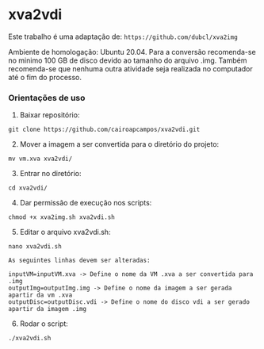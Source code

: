 # xva2vdi

Este trabalho é uma adaptação de: `https://github.com/dubcl/xva2img`

Ambiente de homologação: Ubuntu 20.04. Para a conversão recomenda-se no minimo 100 GB de disco devido ao tamanho do arquivo .img. Também recomenda-se que nenhuma outra atividade seja realizada no computador até o fim do processo.


### Orientações de uso

1. Baixar repositório: 

```
git clone https://github.com/cairoapcampos/xva2vdi.git
```
2. Mover a imagem a ser convertida para o diretório do projeto:

```
mv vm.xva xva2vdi/
```
3. Entrar no diretório:

```
cd xva2vdi/
```
4. Dar permissão de execução nos scripts:

```
chmod +x xva2img.sh xva2vdi.sh
```

5. Editar o arquivo xva2vdi.sh:

```
nano xva2vdi.sh

As seguintes linhas devem ser alteradas:

inputVM=inputVM.xva -> Define o nome da VM .xva a ser convertida para .img
outputImg=outputImg.img -> Define o nome da imagem a ser gerada apartir da vm .xva
outputDisc=outputDisc.vdi -> Define o nome do disco vdi a ser gerado apartir da imagem .img
```

6. Rodar o script:

```
./xva2vdi.sh
```


